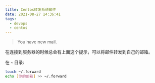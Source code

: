 ```yaml
---
title: Centos转发系统邮件
date: 2021-08-27 14:36:41
tags: 
  - devops
  - centos
---
```

> You have new mail.

在连接到服务器的时候总会有上面这个提示，可以将邮件转发到自己的邮箱。

在 `~` 目录:
```sh
touch ~/.forward
echo [你的邮箱] >> ~/.forward
```